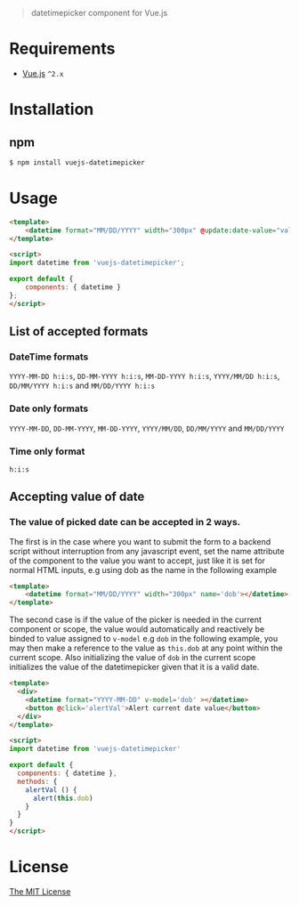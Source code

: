 > datetimepicker component for Vue.js

# Requirements

- [Vue.js](https://github.com/vuejs/vue) `^2.x`

# Installation

## npm
``` bash
$ npm install vuejs-datetimepicker
```

# Usage
``` html
<template>
    <datetime format="MM/DD/YYYY" width="300px" @update:date-value="val => dob = val"></datetime>
</template>

<script>
import datetime from 'vuejs-datetimepicker';

export default {
    components: { datetime }
};
</script>
```
## List of accepted formats
### DateTime formats
`YYYY-MM-DD h:i:s`, `DD-MM-YYYY h:i:s`, `MM-DD-YYYY h:i:s`,
`YYYY/MM/DD h:i:s`, `DD/MM/YYYY h:i:s` and `MM/DD/YYYY h:i:s`

### Date only formats
`YYYY-MM-DD`, `DD-MM-YYYY`, `MM-DD-YYYY`,
`YYYY/MM/DD`, `DD/MM/YYYY` and `MM/DD/YYYY`

### Time only format
`h:i:s`

## Accepting value of date
### The value of picked date can be accepted in 2 ways.
The first is in the case where you want to submit the form to a backend script without interruption from any javascript event,  set the name attribute of the component to the value you want to accept, just like it is set for normal HTML inputs, e.g using dob as the name in the following example
``` html
<template>
    <datetime format="MM/DD/YYYY" width="300px" name='dob'></datetime>
</template>
```
The second case is if the value of the picker is needed in the current component or scope, the value would automatically and reactively be binded to value assigned to `v-model` e.g `dob` in the following example, you may then make a reference to the value as `this.dob` at any point within the current scope.
Also initializing the value of `dob` in the current scope initializes the value of the datetimepicker given that it is a valid date.
``` html
<template>
  <div>
    <datetime format="YYYY-MM-DD" v-model='dob' ></datetime>
    <button @click='alertVal'>Alert current date value</button>
  </div>
</template>

<script>
import datetime from 'vuejs-datetimepicker'

export default {
  components: { datetime },
  methods: {
    alertVal () {
      alert(this.dob)
    }
  }
}
</script>
```
# License

[The MIT License](http://opensource.org/licenses/MIT)
